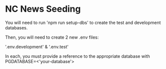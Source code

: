 # NC News Seeding

You will need to run 'npm run setup-dbs' to create the test and development databases.

Then, you will need to create 2 new .env files:

'.env.development' 
&
'.env.test'

In each, you must provide a reference to the appropriate database with PGDATABASE=<'your-database'> 